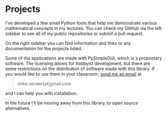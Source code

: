 # Projects

I've developed a few small Python tools that help me demonstrate various mathematical concepts in my lectures.  You can check my GitHub via the left sidebar to see all of my public repositories or submit a pull request.

On the right sidebar you can find information and links to any documentation for the projects listed.

Some of the applications are made with PySimpleGUI, which is a proprietary software.  The licensing allows for hobbyist development, but there are some restrictions on the distribution of software made with this library.  If you would like to use them in your classroom, [send me an email](mailto:mike.verwer@gmail.com) at

> mike.verwer[at]gmail.com

and I can help you with installation.

In the future I'll be moving away from this library, to open source alternatives.
